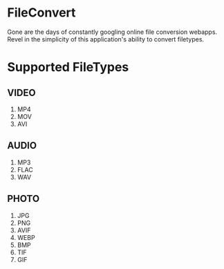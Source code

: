 # FileConvert
 Gone are the days of constantly googling online file conversion webapps. Revel in the simplicity of this application's ability to convert filetypes.

<h1> Supported FileTypes </h1>

<h2>VIDEO</h2>

<ol>
 <li>MP4</lo>
 <li>MOV</lo>
 <li>AVI</lo>
</ol>




<h2>AUDIO</h2>

<ol>
 <li>MP3</lo>
 <li>FLAC</lo>
 <li>WAV</lo>
</ol>


<h2>PHOTO</h2>

<ol>
<li>JPG</lo>
<li>PNG</lo>
<li>AVIF</lo>
<li>WEBP</lo>
<li>BMP</lo>
<li>TIF</lo>
<li>GIF</lo>
</ol>



